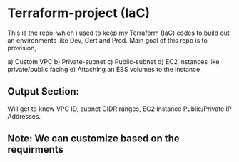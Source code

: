 # Terraform-project (IaC)

This is the repo, which i used to keep my Terraform (IaC) codes to build out an environments like Dev, Cert and Prod. Main goal of this repo is to provision,

a) Custom VPC
b) Private-subnet
c) Public-subnet
d) EC2 instances like private/public facing 
e) Attaching an EBS volumes to the instance








## Output Section:
Will get to know VPC ID, subnet CIDR ranges, EC2 instance Public/Private IP Addresses.




## Note: We can customize based on the requirments
